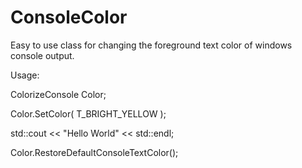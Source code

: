 # ConsoleColor
Easy to use class for changing the foreground text color of windows console output.

Usage:

  ColorizeConsole Color;

  Color.SetColor( T_BRIGHT_YELLOW );
  
  std::cout << "Hello World" << std::endl;
  
  Color.RestoreDefaultConsoleTextColor();
